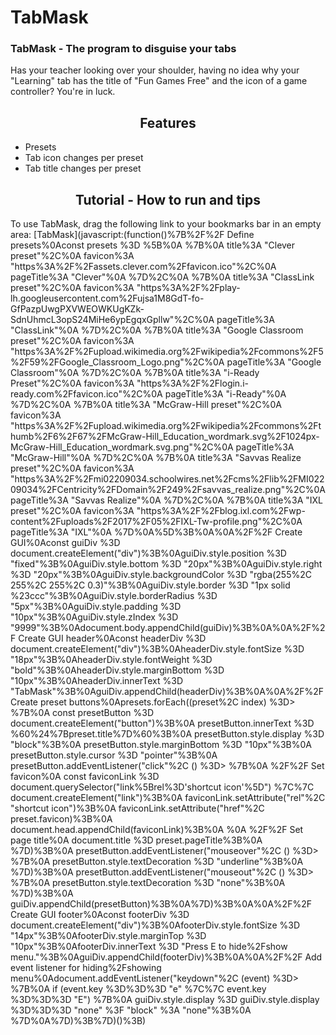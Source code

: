 # TabMask

### TabMask - The program to disguise your tabs
Has your teacher looking over your shoulder, having no idea why your "Learning" tab has the title of "Fun Games Free" and the icon of a game controller? You're in luck.

<h2 align="center">Features</h2>

- Presets
- Tab icon changes per preset
- Tab title changes per preset

<h2 align="center">Tutorial - How to run and tips</h2>

To use TabMask, drag the following link to your bookmarks bar in an empty area:
[TabMask](javascript:(function()%7B%2F%2F Define presets%0Aconst presets %3D %5B%0A  %7B%0A    title%3A "Clever preset"%2C%0A    favicon%3A "https%3A%2F%2Fassets.clever.com%2Ffavicon.ico"%2C%0A    pageTitle%3A "Clever"%0A  %7D%2C%0A  %7B%0A    title%3A "ClassLink preset"%2C%0A    favicon%3A "https%3A%2F%2Fplay-lh.googleusercontent.com%2Fujsa1M8GdT-fo-GfPazpUwgPXVWEOWKUgKZk-SdnUhmcL3opS24MiHe6ypEgqxGpllw"%2C%0A    pageTitle%3A "ClassLink"%0A  %7D%2C%0A  %7B%0A    title%3A "Google Classroom preset"%2C%0A    favicon%3A "https%3A%2F%2Fupload.wikimedia.org%2Fwikipedia%2Fcommons%2F5%2F59%2FGoogle_Classroom_Logo.png"%2C%0A    pageTitle%3A "Google Classroom"%0A  %7D%2C%0A  %7B%0A    title%3A "i-Ready Preset"%2C%0A    favicon%3A "https%3A%2F%2Flogin.i-ready.com%2Ffavicon.ico"%2C%0A    pageTitle%3A "i-Ready"%0A  %7D%2C%0A  %7B%0A    title%3A "McGraw-Hill preset"%2C%0A    favicon%3A "https%3A%2F%2Fupload.wikimedia.org%2Fwikipedia%2Fcommons%2Fthumb%2F6%2F67%2FMcGraw-Hill_Education_wordmark.svg%2F1024px-McGraw-Hill_Education_wordmark.svg.png"%2C%0A    pageTitle%3A "McGraw-Hill"%0A  %7D%2C%0A  %7B%0A    title%3A "Savvas Realize preset"%2C%0A    favicon%3A "https%3A%2F%2Fmi02209034.schoolwires.net%2Fcms%2Flib%2FMI02209034%2FCentricity%2FDomain%2F249%2Fsavvas_realize.png"%2C%0A    pageTitle%3A "Savvas Realize"%0A  %7D%2C%0A  %7B%0A    title%3A "IXL preset"%2C%0A    favicon%3A "https%3A%2F%2Fblog.ixl.com%2Fwp-content%2Fuploads%2F2017%2F05%2FIXL-Tw-profile.png"%2C%0A    pageTitle%3A "IXL"%0A  %7D%0A%5D%3B%0A%0A%2F%2F Create GUI%0Aconst guiDiv %3D document.createElement("div")%3B%0AguiDiv.style.position %3D "fixed"%3B%0AguiDiv.style.bottom %3D "20px"%3B%0AguiDiv.style.right %3D "20px"%3B%0AguiDiv.style.backgroundColor %3D "rgba(255%2C 255%2C 255%2C 0.3)"%3B%0AguiDiv.style.border %3D "1px solid %23ccc"%3B%0AguiDiv.style.borderRadius %3D "5px"%3B%0AguiDiv.style.padding %3D "10px"%3B%0AguiDiv.style.zIndex %3D "9999"%3B%0Adocument.body.appendChild(guiDiv)%3B%0A%0A%2F%2F Create GUI header%0Aconst headerDiv %3D document.createElement("div")%3B%0AheaderDiv.style.fontSize %3D "18px"%3B%0AheaderDiv.style.fontWeight %3D "bold"%3B%0AheaderDiv.style.marginBottom %3D "10px"%3B%0AheaderDiv.innerText %3D "TabMask"%3B%0AguiDiv.appendChild(headerDiv)%3B%0A%0A%2F%2F Create preset buttons%0Apresets.forEach((preset%2C index) %3D> %7B%0A  const presetButton %3D document.createElement("button")%3B%0A  presetButton.innerText %3D %60%24%7Bpreset.title%7D%60%3B%0A  presetButton.style.display %3D "block"%3B%0A  presetButton.style.marginBottom %3D "10px"%3B%0A  presetButton.style.cursor %3D "pointer"%3B%0A  presetButton.addEventListener("click"%2C () %3D> %7B%0A    %2F%2F Set favicon%0A    const faviconLink %3D document.querySelector("link%5Brel%3D'shortcut icon'%5D") %7C%7C document.createElement("link")%3B%0A    faviconLink.setAttribute("rel"%2C "shortcut icon")%3B%0A    faviconLink.setAttribute("href"%2C preset.favicon)%3B%0A    document.head.appendChild(faviconLink)%3B%0A    %0A    %2F%2F Set page title%0A    document.title %3D preset.pageTitle%3B%0A  %7D)%3B%0A  presetButton.addEventListener("mouseover"%2C () %3D> %7B%0A    presetButton.style.textDecoration %3D "underline"%3B%0A  %7D)%3B%0A  presetButton.addEventListener("mouseout"%2C () %3D> %7B%0A    presetButton.style.textDecoration %3D "none"%3B%0A  %7D)%3B%0A  guiDiv.appendChild(presetButton)%3B%0A%7D)%3B%0A%0A%2F%2F Create GUI footer%0Aconst footerDiv %3D document.createElement("div")%3B%0AfooterDiv.style.fontSize %3D "14px"%3B%0AfooterDiv.style.marginTop %3D "10px"%3B%0AfooterDiv.innerText %3D "Press E to hide%2Fshow menu."%3B%0AguiDiv.appendChild(footerDiv)%3B%0A%0A%2F%2F Add event listener for hiding%2Fshowing menu%0Adocument.addEventListener("keydown"%2C (event) %3D> %7B%0A  if (event.key %3D%3D%3D "e" %7C%7C event.key %3D%3D%3D "E") %7B%0A    guiDiv.style.display %3D guiDiv.style.display %3D%3D%3D "none" %3F "block" %3A "none"%3B%0A  %7D%0A%7D)%3B%7D)()%3B)




